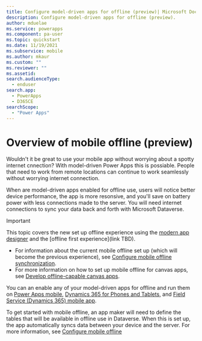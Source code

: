 ```yaml
---
title: Configure model-driven apps for offline (preview)| Microsoft Docs
description: Configure model-driven apps for offline (preview).
author: mduelae
ms.service: powerapps
ms.component: pa-user
ms.topic: quickstart
ms.date: 11/19/2021
ms.subservice: mobile
ms.author: mkaur
ms.custom: ""
ms.reviewer: ""
ms.assetid: 
search.audienceType: 
  - enduser
search.app: 
  - PowerApps
  - D365CE
searchScope:
  - "Power Apps"
---
```


# Overview of mobile offline (preview)

Wouldn't it be great to use your mobile app without worrying about a spotty internet cnnection? With model-driven Power Apps this is possiable. People that need to work from remote locations can continue to work seamlessly without worrying internet connection. 

When are model-driven apps enabled for offline use, users will notice better device performance, the app is more resonsive, and you'll save on battery power with less connections made to the server. You will need internet connections to sync your data back and forth with Microsoft Dataverse.

> [!IMPORTANT]
> This topic covers the new set up offline experience using the [modern app designer](../maker/model-driven-apps/create-model-driven-app) and the [offline first experience](link TBD).
>   - For information about the current  mobile offline set up (which will become the previous experience), see  [Configure mobile offline synchronization](/dynamics365/mobile-app/setup-mobile-offline).
>   - For more information on how to set up mobile offline for canvas apps, see [Develop offline-capable canvas apps](../maker/canvas-apps/offline-apps.md).

You can an enable any of your model-driven apps for offline and run them on [Power Apps mobile](run-powerapps-on-mobile), [Dynamics 365 for Phones and Tablets](/dynamics365/mobile-app/overview), and [Field Service (Dynamics 365) mobile app](/dynamics365/field-service/mobile-2020-power-platform). 

To get started with mobile offline, an app maker will need to define the tables that will be available in offline use in Dataverse. When this is set up, the app automatically syncs data between your device and the server. For more information, see [Configure mobile offline](setup-mobile-offline.md)







